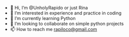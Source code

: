 - 👋 Hi, I’m @UnholyRapido or just Rina
- 👀 I’m interested in experience and practice in coding 
- 🌱 I’m currently learning Python
- 💞️ I’m looking to collaborate on simple python projects
- 📫 How to reach me rapiloco@gmail.com

<!---
UnholyRapido/UnholyRapido is a ✨ special ✨ repository because its `README.md` (this file) appears on your GitHub profile.
You can click the Preview link to take a look at your changes.
--->
